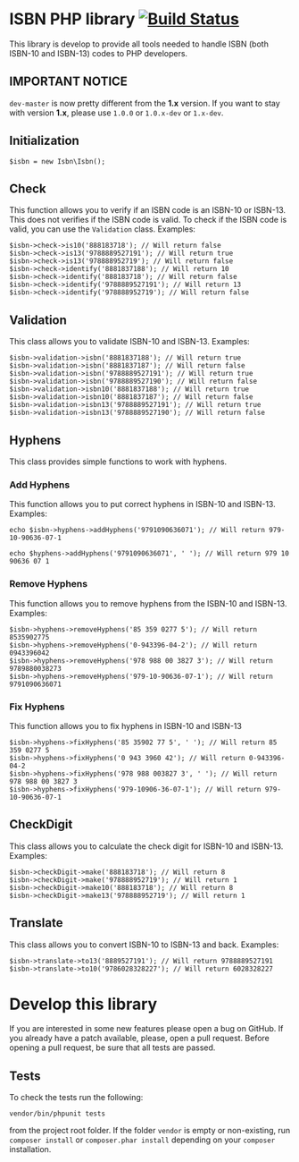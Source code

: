 # ISBN PHP library [![Build Status](https://travis-ci.org/Fale/isbn.png?branch=master)](https://travis-ci.org/Fale/isbn) #
This library is develop to provide all tools needed to handle ISBN (both ISBN-10 and ISBN-13) codes to PHP developers.

## IMPORTANT NOTICE ##
`dev-master` is now pretty different from the **1.x** version. If you want to stay with version **1.x**, please use `1.0.0` or `1.0.x-dev` or `1.x-dev`.

## Initialization ##
    $isbn = new Isbn\Isbn();

## Check ##
This function allows you to verify if an ISBN code is an ISBN-10 or ISBN-13. This does not verifies if the ISBN code is valid. To check if the ISBN code is valid, you can use the `Validation` class.
Examples:

    $isbn->check->is10('888183718'); // Will return false
    $isbn->check->is13('9788889527191'); // Will return true
    $isbn->check->is13('978888952719'); // Will return false
    $isbn->check->identify('8881837188'); // Will return 10
    $isbn->check->identify('888183718'); // Will return false
    $isbn->check->identify('9788889527191'); // Will return 13
    $isbn->check->identify('978888952719'); // Will return false

## Validation ##
This class allows you to validate ISBN-10 and ISBN-13.
Examples:

    $isbn->validation->isbn('8881837188'); // Will return true
    $isbn->validation->isbn('8881837187'); // Will return false
    $isbn->validation->isbn('9788889527191'); // Will return true
    $isbn->validation->isbn('9788889527190'); // Will return false
    $isbn->validation->isbn10('8881837188'); // Will return true
    $isbn->validation->isbn10('8881837187'); // Will return false
    $isbn->validation->isbn13('9788889527191'); // Will return true
    $isbn->validation->isbn13('9788889527190'); // Will return false

## Hyphens ##
This class provides simple functions to work with hyphens.

### Add Hyphens ###
This function allows you to put correct hyphens in ISBN-10 and ISBN-13.
Examples:

    echo $isbn->hyphens->addHyphens('9791090636071'); // Will return 979-10-90636-07-1

    echo $hyphens->addHyphens('9791090636071', ' '); // Will return 979 10 90636 07 1

### Remove Hyphens ###
This function allows you to remove hyphens from the ISBN-10 and ISBN-13.
Examples:

    $isbn->hyphens->removeHyphens('85 359 0277 5'); // Will return 8535902775
    $isbn->hyphens->removeHyphens('0-943396-04-2'); // Will return 0943396042
    $isbn->hyphens->removeHyphens('978 988 00 3827 3'); // Will return 9789880038273
    $isbn->hyphens->removeHyphens('979-10-90636-07-1'); // Will return 9791090636071

### Fix Hyphens ###
This function allows you to fix hyphens in ISBN-10 and ISBN-13

    $isbn->hyphens->fixHyphens('85 35902 77 5', ' '); // Will return 85 359 0277 5
    $isbn->hyphens->fixHyphens('0 943 3960 42'); // Will return 0-943396-04-2
    $isbn->hyphens->fixHyphens('978 988 003827 3', ' '); // Will return 978 988 00 3827 3
    $isbn->hyphens->fixHyphens('979-10906-36-07-1'); // Will return 979-10-90636-07-1

## CheckDigit ##
This class allows you to calculate the check digit for ISBN-10 and ISBN-13.
Examples:

    $isbn->checkDigit->make('888183718'); // Will return 8
    $isbn->checkDigit->make('978888952719'); // Will return 1
    $isbn->checkDigit->make10('888183718'); // Will return 8
    $isbn->checkDigit->make13('978888952719'); // Will return 1

## Translate ##
This class allows you to convert ISBN-10 to ISBN-13 and back.
Examples:

    $isbn->translate->to13('8889527191'); // Will return 9788889527191
    $isbn->translate->to10('9786028328227'); // Will return 6028328227

# Develop this library #
If you are interested in some new features please open a bug on GitHub. If you already have a patch available, please, open a pull request. Before opening a pull request, be sure that all tests are passed.

## Tests ##
To check the tests run the following:

    vendor/bin/phpunit tests

from the project root folder.
If the folder `vendor` is empty or non-existing, run `composer install` or `composer.phar install` depending on your `composer` installation.
